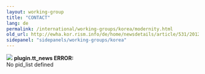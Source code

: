 ```yaml
---
layout: working-group
title: "CONTACT"
lang: de
permalink: /international/working-groups/korea/modernity.html
old_url: http://ewha.kor.rism.info/de/home/newsdetails/article/531/2012-international-conference-at-ewha-womans-university-in-seoul-the-discovery-of-modernity-in-east.html
sidepanel: "sidepanels/working-groups/korea"
---
```


![](typo3/gfx/icon_warning2.gif) **plugin.tt\_news ERROR:**  
No pid\_list defined
